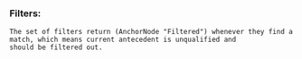 ### Filters:

    The set of filters return (AnchorNode "Filtered") whenever they find a match, which means current antecedent is unqualified and 
    should be filtered out.
